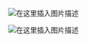 ![在这里插入图片描述](https://i-blog.csdnimg.cn/direct/b05b71d5ce0e48389ad35de1c7179c1f.png)

![在这里插入图片描述](https://i-blog.csdnimg.cn/direct/fe00ed4e60834481960491e5448621d4.png)

